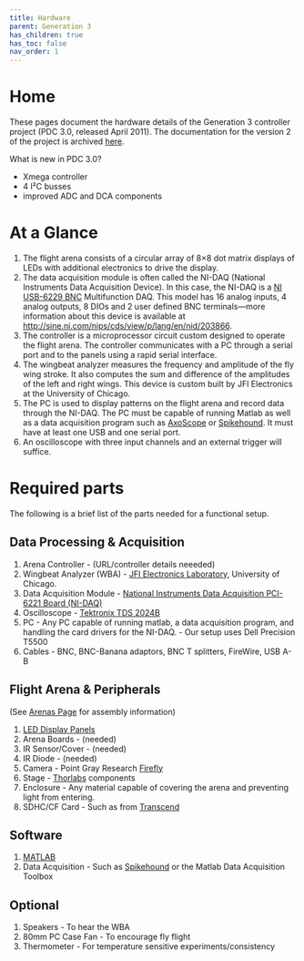 ```yaml
---
title: Hardware
parent: Generation 3
has_children: true
has_toc: false
nav_order: 1
---
```


# Home

These pages document the hardware details of the Generation 3 controller project (PDC 3.0, released April 2011). The documentation for the version 2 of the project is archived [here]({{site.baseurl}}/Generation%202/Arenas/docs/g2_system.html).

What is new in PDC 3.0?

- Xmega controller
- 4 I²C busses
- improved ADC and DCA components

# At a Glance

1. The flight arena consists of a circular array of 8×8 dot matrix displays of LEDs with additional electronics to drive the display.
1. The data acquisition module is often called the NI-DAQ (National Instruments Data Acquisition Device). In this case, the NI-DAQ is a [NI USB-6229 BNC](https://www.ni.com/documentation/en/multifunction-io-device/latest/usb-6229/pinout-bnc/) Multifunction DAQ. This model has 16 analog inputs, 4 analog outputs, 8 DIOs and 2 user defined BNC terminals—more information about this device is available at <http://sine.ni.com/nips/cds/view/p/lang/en/nid/203866>.
1. The controller is a microprocessor circuit custom designed to operate the flight arena. The controller communicates with a PC through a serial port and to the panels using a rapid serial interface.
1. The wingbeat analyzer measures the frequency and amplitude of the fly wing stroke. It also computes the sum and difference of the amplitudes of the left and right wings. This device is custom built by JFI Electronics at the University of Chicago.
1. The PC is used to display patterns on the flight arena and record data through the NI-DAQ. The PC must be capable of running Matlab as well as a data acquisition program such as [AxoScope](https://www.moleculardevices.com/products/axon-patch-clamp-system/acquisition-and-analysis-software/pclamp-software-suite) or [Spikehound](https://sourceforge.net/projects/spikehound/). It must have at least one USB and one serial port.
1. An oscilloscope with three input channels and an external trigger will suffice.

# Required parts

The following is a brief list of the parts needed for a functional setup.

## Data Processing & Acquisition

1. Arena Controller -  (URL/controller details neeeded)
1. Wingbeat Analyzer (WBA) - [JFI Electronics Laboratory](https://jfi.uchicago.edu/), University of Chicago.
1. Data Acquisition Module -  [National Instruments Data Acquisition PCI-6221 Board (NI-DAQ)](http://sine.ni.com/nips/cds/view/p/lang/en/nid/14132)
1. Oscilloscope - [Tektronix TDS 2024B](https://www.tek.com/products/oscilloscopes/tds2000/)
1. PC - Any PC capable of running matlab, a data acquisition program, and handling the card drivers for the NI-DAQ. - Our setup uses Dell Precision T5500
1. Cables - BNC, BNC-Banana adaptors, BNC T splitters, FireWire, USB A-B

## Flight Arena & Peripherals

(See [Arenas Page](g3_arenas.md) for assembly information)

1. [LED Display Panels](assets/green-panels_BM-10288MD.pdf)
1. Arena Boards - (needed)
1. IR Sensor/Cover - (needed)
1. IR Diode - (needed)
1. Camera - Point Gray Research [Firefly](http://www.ptgrey.com/products/fireflymv/fireflymv_usb_firewire_cmos_camera.asp)
1. Stage - [Thorlabs](http://www.thorlabs.com) components
1. Enclosure - Any material capable of covering the arena and preventing light from entering.
1. SDHC/CF Card - Such as from [Transcend](http://ec.transcendusa.com/product/product_memory.asp?Cid=92)

## Software

1. [MATLAB](http://www.mathworks.com/products/matlab/)
1. Data Acquisition - Such as [Spikehound](https://sourceforge.net/projects/spikehound/) or the Matlab Data Acquisition Toolbox

## Optional

1. Speakers - To hear the WBA
1. 80mm PC Case Fan - To encourage fly flight
1. Thermometer - For temperature sensitive experiments/consistency
